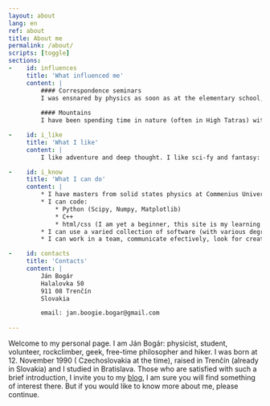 ```yaml
---
layout: about
lang: en
ref: about
title: About me
permalink: /about/
scripts: [toggle]
sections:
-    id: influences
     title: 'What influenced me'
     content: |
         #### Correspondence seminars
         I was ensnared by physics as soon as at the elementary school, it had grown into my head and we are living in a happy symbiosis ever since. It's all fault of correspondence seminars <a href="http://www.p-mat.sk/aktivity/pikomat-pikofyz/" target='_blank'>Pikomat and Pikofyz</a>. For those who don't know, they are math and physics competitions organised by enthusiastic volunteers for talented kids. They regularly organize week longs camps for best problem solvers, and when I finally got to one and met all those great people, my path in life was set. I started to participate in all kind of scientific competitions (FKS, KMS, Physics olympiad, Slovak Young Physics Tournament,...) and later at secondary school I became involved in their organising as a volunteer. It all culminated with a silver medal at International Physics Olympiad and a decision to study physics at the university. This whole life period has given me a lot. I found out what a joy of thinking is, learned how to solve difficult problems and got to knew a lot of inspirational people. Furthermore, as a volunteer at Pikofyz I am a veteran of many summercamps. There I learned how to learn, how to cooperate with a great team ( and what a great team even looks like) as well as how to keep the attention of a horde of uncontrolable children. And who can handle a horde of kids can handle anything.
         
         #### Mountains
         I have been spending time in nature (often in High Tatras) with my family since I was little and since the time my parents found a climbing gym in our town, it went uphill with me. Mountains are still my favourite place to spend my free time in, be it hiking or rockclimbing. Since 2014, I am a member of <a href="http://hkfilozof.sk" target='_blank'>Alpine club Philosopher</a> in Bratislava and although climbing isn't the only sport I ever tried (I did for example also parkour or jumping on trampolines), it is definitely my favourite one.

-    id: i_like
     title: 'What I like'
     content: |
         I like adventure and deep thought. I like sci-fy and fantasy: Dune, Malazan Book of the Fallen, Asimov, Discworld series, Harry Potter and Methods of Ratianlity, War of the Worlds (fight with aliens from the pen of author who lived in the era of steam engines is absolutely magical). I like music: W.A.S.P., Led Zeppelin, Omnia, John Butler, Čechomor, Nohavica. I like good people. I like puzzle hunts, slackline, larps (although I don't attend them anymore) and mountains. I like quantum mechanics, Fermi's estimates and coding in Python. I like webcomics: xkcd, Gunnerkrig Court, SMBC, Order of the Stick. I like silly questions with serious answers and serious questions with silly answers. Oh, and I like <a href="https://bonvivani.sk/recepty/tvarohovy-kolac-s-hrozienkami" target="_blank">curd cake</a>. I love curd cake.

-    id: i_know
     title: 'What I can do'
     content: |
         * I have masters from solid states physics at Commenius University, Bratislava. The topic of my diploma thesis were superconducting quantum bits.
         * I can code:
             * Python (Scipy, Numpy, Matplotlib)
             * C++
             * html/css (I am yet a beginner, this site is my learning project)
         * I can use a varied collection of software (with various degrees of skill): Inkscape, Audacity, Gimp, Latex, LibreOffice, Linux,...
         * I can work in a team, communicate efectively, look for creative solutions, deal with stressfull situations, give lectures and presentations and explain complex ideas.

-    id: contacts
     title: 'Contacts'
     content: |
         Ján Bogár  
         Halalovka 50  
         911 08 Trenčín  
         Slovakia

         email: jan.boogie.bogar@gmail.com
          
---
```


Welcome to my personal page. I am Ján Bogár: physicist, student, volunteer, rockclimber, geek, free-time philosopher and hiker. I was born at 12. November 1990 ( Czechoslovakia at the time), raised in Trenčín (already in Slovakia) and I studied in Bratislava. Those who are satisfied with such a brief introduction, I invite you to my [blog]({{site.base_url}}/blog_en), I am sure you will find something of interest there. But if you would like to know more about me, please continue. 
